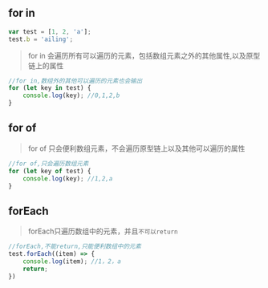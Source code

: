 ## for in
```javascript
var test = [1, 2, 'a'];
test.b = 'ailing';
```

> for in 会遍历所有可以遍历的元素，包括数组元素之外的其他属性,以及原型链上的属性

```javascript
//for in,数组外的其他可以遍历的元素也会输出
for (let key in test) {
    console.log(key); //0,1,2,b
}
```
## for of

>for of 只会便利数组元素，不会遍历原型链上以及其他可以遍历的属性

```javascript
//for of,只会遍历数组元素
for (let key of test) {
    console.log(key); //1,2,a
}
```
## forEach

> forEach只遍历数组中的元素，并且`不可以return`

```javascript
//forEach,不能return,只能便利数组中的元素
test.forEach((item) => {
    console.log(item); //1，2，a
    return;
})
```
